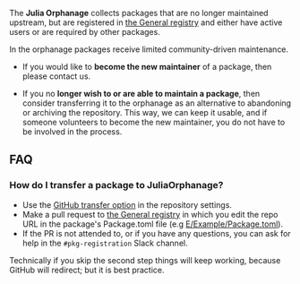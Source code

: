 The **Julia Orphanage** collects packages that are no longer maintained
upstream, but are registered in [the General registry](https://github.com/JuliaRegistries/General/)
and either have active users or are required by other packages.

In the orphanage packages receive limited community-driven maintenance.

- If you would like to **become the new maintainer** of a package, then please contact us.

- If you no **longer wish to or are able to maintain a package**, then consider transferring it
  to the orphanage as an alternative to abandoning or archiving the repository.
  This way, we can keep it usable, and if someone volunteers to become the new maintainer,
  you do not have to be involved in the process.

## FAQ

### How do I transfer a package to JuliaOrphanage?

 - Use the [GitHub transfer option](https://docs.github.com/en/repositories/creating-and-managing-repositories/transferring-a-repository#transferring-a-repository-owned-by-your-personal-account) in the repository settings.
 - Make a pull request to [the General registry](https://github.com/JuliaRegistries/General/pulls) in which you edit the repo URL in the package's Package.toml file (e.g [E/Example/Package.toml](https://github.com/JuliaRegistries/General/blob/master/E/Example/Package.toml#L3)).
 - If the PR is not attended to, or if you have any questions, you can ask for help in the `#pkg-registration` Slack channel.

Technically if you skip the second step things will keep working, because GitHub will redirect;
but it is best practice.
